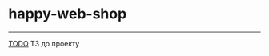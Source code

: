 # happy-web-shop
---

[TODO](https://docs.google.com/document/d/1_tBlvfdDe9JFpcdbNigYK2uz9GupJIxC7La9hd0T5Uk/edit) ТЗ до проекту
